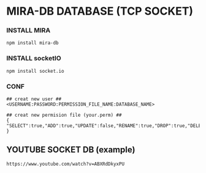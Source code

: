 # MIRA-DB DATABASE (TCP SOCKET)
	
### INSTALL MIRA
``` npm install mira-db ```

### INSTALL socketIO
```	npm install socket.io  ```

### CONF
```	
## creat new user ## 
<USERNAME:PASSWORD:PERMISSION_FILE_NAME:DATABASE_NAME>

## creat new permision file (your.perm) ## 
{ "SELECT":true,"ADD":true,"UPDATE":false,"RENAME":true,"DROP":true,"DELETE":true,"CREATE":true,"LIST":false }
```	

## YOUTUBE SOCKET DB (example)
```
https://www.youtube.com/watch?v=ABXRdDkyxPU
```
